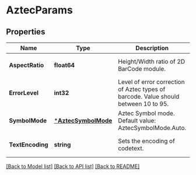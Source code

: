 # AztecParams

## Properties

Name | Type | Description | Notes
---- | ---- | ----------- | -----
**AspectRatio** | **float64** | Height/Width ratio of 2D BarCode module. | [optional] [default to null]
**ErrorLevel** | **int32** | Level of error correction of Aztec types of barcode. Value should between 10 to 95. | [optional] [default to null]
**SymbolMode** | [***AztecSymbolMode**](AztecSymbolMode.md) | Aztec Symbol mode. Default value: AztecSymbolMode.Auto. | [optional] [default to null]
**TextEncoding** | **string** | Sets the encoding of codetext. | [optional] [default to null]

[[Back to Model list]](../README.md#documentation-for-models) [[Back to API list]](../README.md#documentation-for-api-endpoints) [[Back to README]](../README.md)

